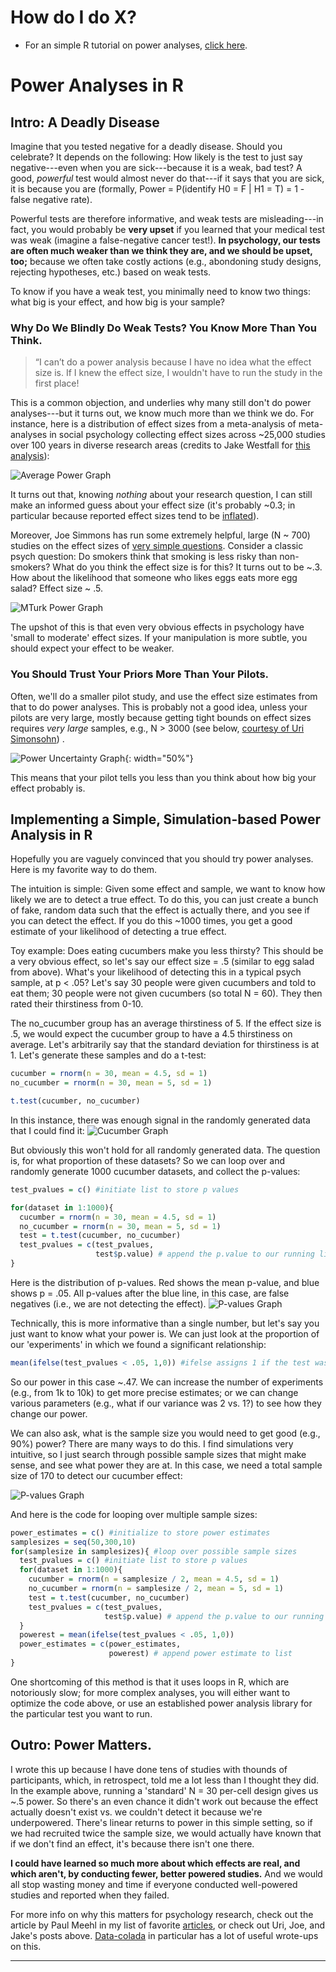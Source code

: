 <!-- https://github.com/pages-themes/minimal/blob/master/index.md?plain=1 -->
# How do I do X?
- For an simple R tutorial on power analyses, [click here](#power).

# <a name="power"></a> Power Analyses in R

## Intro: A Deadly Disease
Imagine that you tested negative for a deadly disease. Should you celebrate? It depends on the following: How likely is the test to just say negative---even when you are sick---because it is a weak, bad test? A good, _powerful_ test would almost never do that---if it says that you are sick, it is because you are (formally, Power = P(identify H0 = F | H1 = T) = 1 - false negative rate).

Powerful tests are therefore informative, and weak tests are misleading---in fact, you would probably be **very upset** if you learned that your medical test was weak (imagine a false-negative cancer test!). **In psychology, our tests are often much weaker than we think they are, and we should be upset, too;** because we often take costly actions (e.g., abondoning study designs, rejecting hypotheses, etc.) based on weak tests.

To know if you have a weak test, you minimally need to know two things: what big is your effect, and how big is your sample?  

### Why Do We Blindly Do Weak Tests? You Know More Than You Think. 
> “I can’t do a power analysis because I have no idea what the effect size is. If I knew the effect size, I wouldn't have to run the study in the first place!

This is a common objection, and underlies why many still don't do power analyses---but it turns out, we know much more than we think we do. For instance, here is a distribution of effect sizes from a meta-analysis of meta-analyses in social psychology collecting effect sizes across ~25,000 studies over 100 years in diverse research areas (credits to Jake Westfall for [this analysis](http://jakewestfall.org/blog/index.php/2015/06/16/dont-fight-the-power-analysis/)):

![Average Power Graph](./assets/images/power_graph.png)

It turns out that, knowing _nothing_ about your research question, I can still make an informed guess about your effect size (it's probably ~0.3; in particular because reported effect sizes tend to be [inflated](https://statmodeling.stat.columbia.edu/2023/05/25/effect-size-expectations-and-common-method-bias/)). 

Moreover, Joe Simmons has run some extremely helpful, large (N ~ 700) studies on the effect sizes of [very simple questions](http://datacolada.org/18#identifier_1_520). Consider a classic psych question: Do smokers think that smoking is less risky than non-smokers? What do you think the effect size is for this? It turns out to be ~.3. How about the likelihood that someone who likes eggs eats more egg salad? Effect size ~ .5.

![MTurk Power Graph](./assets/images/MTurkPower.png)

The upshot of this is that even very obvious effects in psychology have 'small to moderate' effect sizes. If your manipulation is more subtle, you should expect your effect to be weaker. 

### You Should Trust Your Priors More Than Your Pilots.

Often, we'll do a smaller pilot study, and use the effect size estimates from that to do power analyses. This is probably not a good idea, unless your pilots are very large, mostly because getting tight bounds on effect sizes requires _very large_ samples, e.g., N > 3000 (see below, [courtesy of Uri Simonsohn](http://datacolada.org/20#footnote_1_545)) .

![Power Uncertainty Graph](./assets/images/Power_uncertainty.jpg){: width="50%"}

This means that your pilot tells you less than you think about how big your effect probably is.

## Implementing a Simple, Simulation-based Power Analysis in R
Hopefully you are vaguely convinced that you should try power analyses. Here is my favorite way to do them. 

The intuition is simple: Given some effect and sample, we want to know how likely we are to detect a true effect. To do this, you can just create a bunch of fake, random data such that the effect is actually there, and you see if you can detect the effect. If you do this ~1000 times, you get a good estimate of your likelihood of detecting a true effect.

Toy example: Does eating cucumbers make you less thirsty? This should be a very obvious effect, so let's say our effect size = .5 (similar to egg salad from above). What's your likelihood of detecting this in a typical psych sample, at p < .05? Let's say 30 people were given cucumbers and told to eat them; 30 people were not given cucumbers (so total N = 60). They then rated their thirstiness from 0-10. 

The no_cucumber group has an average thirstiness of 5. If the effect size is .5, we would expect the cucumber group to have a 4.5 thirstiness on average. Let's arbitrarily say that the standard deviation for thirstiness is at 1. Let's generate these samples and do a t-test:

```R
cucumber = rnorm(n = 30, mean = 4.5, sd = 1)
no_cucumber = rnorm(n = 30, mean = 5, sd = 1)

t.test(cucumber, no_cucumber)
```

In this instance, there was enough signal in the randomly generated data that I could find it:
![Cucumber Graph](./assets/images/thirst.png)

But obviously this won't hold for all randomly generated data. The question is, for what proportion of these datasets? So we can loop over and randomly generate 1000 cucumber datasets, and collect the p-values:

```R
test_pvalues = c() #initiate list to store p values

for(dataset in 1:1000){
  cucumber = rnorm(n = 30, mean = 4.5, sd = 1)
  no_cucumber = rnorm(n = 30, mean = 5, sd = 1)
  test = t.test(cucumber, no_cucumber)
  test_pvalues = c(test_pvalues,
                   test$p.value) # append the p.value to our running list
}
```

Here is the distribution of p-values. Red shows the mean p-value, and blue shows p = .05. All p-values after the blue line, in this case, are false negatives (i.e., we are not detecting the effect).
![P-values Graph](./assets/images/thirst_pvals.png)

Technically, this is more informative than a single number, but let's say you just want to know what your power is. We can just look at the proportion of our 'experiments' in which we found a significant relationship:

```R
mean(ifelse(test_pvalues < .05, 1,0)) #ifelse assigns 1 if the test was significant, 0 if not, we then average it out with mean. I got .45.
```

So our power in this case ~.47. We can increase the number of experiments (e.g., from 1k to 10k) to get more precise estimates; or we can change various parameters (e.g., what if our variance was 2 vs. 1?) to see how they change our power. 

We can also ask, what is the sample size you would need to get good (e.g., 90%) power? There are many ways to do this. I find simulations very intuitive, so I just search through possible sample sizes that might make sense, and see what power they are at. In this case, we need a total sample size of 170 to detect our cucumber effect:

![P-values Graph](./assets/images/thirst_sampsearch.png)

And here is the code for looping over multiple sample sizes:

```R
power_estimates = c() #initialize to store power estimates
samplesizes = seq(50,300,10)
for(samplesize in samplesizes){ #loop over possible sample sizes
  test_pvalues = c() #initiate list to store p values
  for(dataset in 1:1000){
    cucumber = rnorm(n = samplesize / 2, mean = 4.5, sd = 1)
    no_cucumber = rnorm(n = samplesize / 2, mean = 5, sd = 1)
    test = t.test(cucumber, no_cucumber)
    test_pvalues = c(test_pvalues,
                     test$p.value) # append the p.value to our running list
  }
  powerest = mean(ifelse(test_pvalues < .05, 1,0))
  power_estimates = c(power_estimates, 
                      powerest) # append power estimate to list
}
```

One shortcoming of this method is that it uses loops in R, which are notoriously slow; for more complex analyses, you will either want to optimize the code above, or use an established power analysis library for the particular test you want to run.

## Outro: Power Matters.
I wrote this up because I have done tens of studies with thounds of participants, which, in retrospect, told me a lot less than I thought they did. In the example above, running a 'standard' N = 30 per-cell design gives us ~.5 power. So there's an even chance it didn't work out because the effect actually doesn't exist vs. we couldn't detect it because we're underpowered. There's linear returns to power in this simple setting, so if we had recruited twice the sample size, we would actually have known that if we don't find an effect, it's because there isn't one there.

**I could have learned so much more about which effects are real, and which aren't, by conducting fewer, better powered studies.** And we would all stop wasting money and time if everyone conducted well-powered studies and reported when they failed.

For more info on why this matters for psychology research, check out the article by Paul Meehl in my list of favorite [articles](./paperpile.html), or check out Uri, Joe, and Jake's posts above. [Data-colada](https://datacolada.org/) in particular has a lot of useful wrote-ups on this.

* * * 







